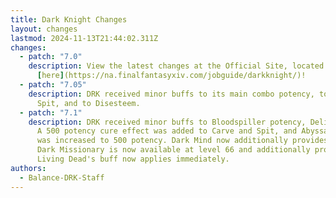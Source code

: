 ```yaml
---
title: Dark Knight Changes
layout: changes
lastmod: 2024-11-13T21:44:02.311Z
changes:
  - patch: "7.0"
    description: View the latest changes at the Official Site, located
      [here](https://na.finalfantasyxiv.com/jobguide/darkknight/)!
  - patch: "7.05"
    description: DRK received minor buffs to its main combo potency, to Carve and
      Spit, and to Disesteem.
  - patch: "7.1"
    description: DRK received minor buffs to Bloodspiller potency, Delirium combo potencies.
      A 500 potency cure effect was added to Carve and Spit, and Abyssal Drain's cure effect
      was increased to 500 potency. Dark Mind now additionally provides 10% physical mitigation. 
      Dark Missionary is now available at level 66 and additionally provides 5% physical mitigation.
      Living Dead's buff now applies immediately.
authors:
  - Balance-DRK-Staff
---
```

